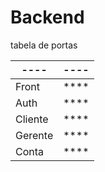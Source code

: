 # Backend

tabela de portas

|----|----|
|----|----|
|Front|****|
|Auth|****|
|Cliente|****|
|Gerente|****|
|Conta|****|